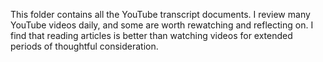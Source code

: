 This folder contains all the YouTube transcript documents. I review many YouTube videos daily, and some are worth rewatching and reflecting on. I find that reading articles is better than watching videos for extended periods of thoughtful consideration.

